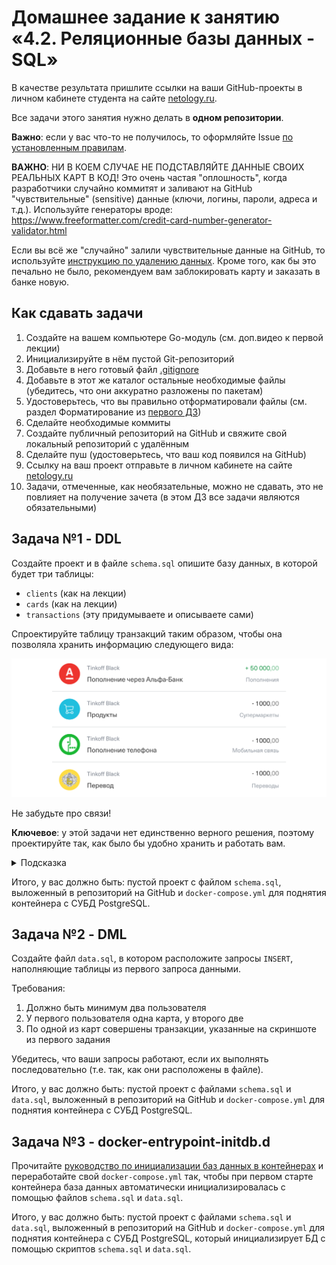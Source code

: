 # Домашнее задание к занятию «4.2. Реляционные базы данных - SQL»

В качестве результата пришлите ссылки на ваши GitHub-проекты в личном кабинете студента на сайте [netology.ru](https://netology.ru).

Все задачи этого занятия нужно делать в **одном репозитории**.

**Важно**: если у вас что-то не получилось, то оформляйте Issue [по установленным правилам](../report-requirements.md).

**ВАЖНО**: НИ В КОЕМ СЛУЧАЕ НЕ ПОДСТАВЛЯЙТЕ ДАННЫЕ СВОИХ РЕАЛЬНЫХ КАРТ В КОД! Это очень частая "оплошность", когда разработчики случайно коммитят и заливают на GitHub "чувствительные" (sensitive) данные (ключи, логины, пароли, адреса и т.д.). Используйте генераторы вроде: https://www.freeformatter.com/credit-card-number-generator-validator.html

Если вы всё же "случайно" залили чувствительные данные на GitHub, то используйте [инструкцию по удалению данных](https://help.github.com/en/github/authenticating-to-github/removing-sensitive-data-from-a-repository). Кроме того, как бы это печально не было, рекомендуем вам заблокировать карту и заказать в банке новую.

## Как сдавать задачи

1. Создайте на вашем компьютере Go-модуль (см. доп.видео к первой лекции)
1. Инициализируйте в нём пустой Git-репозиторий
1. Добавьте в него готовый файл [.gitignore](../.gitignore)
1. Добавьте в этот же каталог остальные необходимые файлы (убедитесь, что они аккуратно разложены по пакетам)
1. Удостоверьтесь, что вы правильно отформатировали файлы (см. раздел Форматирование из [первого ДЗ](../01_std))
1. Сделайте необходимые коммиты
1. Создайте публичный репозиторий на GitHub и свяжите свой локальный репозиторий с удалённым
1. Сделайте пуш (удостоверьтесь, что ваш код появился на GitHub)
1. Ссылку на ваш проект отправьте в личном кабинете на сайте [netology.ru](https://netology.ru)
1. Задачи, отмеченные, как необязательные, можно не сдавать, это не повлияет на получение зачета (в этом ДЗ все задачи являются обязательными)

## Задача №1 - DDL

Создайте проект и в файле `schema.sql` опишите базу данных, в которой будет три таблицы:
* `clients` (как на лекции)
* `cards` (как на лекции)
* `transactions` (эту придумываете и описываете сами)

Спроектируйте таблицу транзакций таким образом, чтобы она позволяла хранить информацию следующего вида:

![](pic/transactions.png)

Не забудьте про связи!

**Ключевое**: у этой задачи нет единственно верного решения, поэтому проектируйте так, как было бы удобно хранить и работать вам.

<details>
<summary>Подсказка</summary>

Возможно, стоит сделать не одну таблицу, а две. Например, вторая будет для иконок.
</details>

Итого, у вас должно быть: пустой проект с файлом `schema.sql`, выложенный в репозиторий на GitHub и `docker-compose.yml` для поднятия контейнера с СУБД PostgreSQL. 

## Задача №2 - DML

Создайте файл `data.sql`, в котором расположите запросы `INSERT`, наполняющие таблицы из первого запроса данными.

Требования:
1. Должно быть минимум два пользователя
1. У первого пользователя одна карта, у второго две
1. По одной из карт совершены транзакции, указанные на скриншоте из первого задания

Убедитесь, что ваши запросы работают, если их выполнять последовательно (т.е. так, как они расположены в файле).

Итого, у вас должно быть: пустой проект с файлами `schema.sql` и `data.sql`, выложенный в репозиторий на GitHub и `docker-compose.yml` для поднятия контейнера с СУБД PostgreSQL. 

## Задача №3 - docker-entrypoint-initdb.d

Прочитайте [руководство по инициализации баз данных в контейнерах](initdb.md) и переработайте свой `docker-compose.yml` так, чтобы при первом старте контейнера база данных автоматически инициализировалась с помощью файлов `schema.sql` и `data.sql`. 

Итого, у вас должно быть: пустой проект с файлами `schema.sql` и `data.sql`, выложенный в репозиторий на GitHub и `docker-compose.yml` для поднятия контейнера с СУБД PostgreSQL, который инициализирует БД с помощью скриптов `schema.sql` и `data.sql`. 
